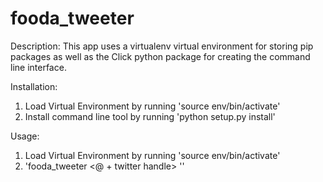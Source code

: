# fooda_tweeter

Description:
This app uses a virtualenv virtual environment for storing pip packages as well as the Click python package for creating the command line interface. 

Installation:
1. Load Virtual Environment by running 'source env/bin/activate'
2. Install command line tool by running 'python setup.py install'

Usage:
1. Load Virtual Environment by running 'source env/bin/activate'
2. 'fooda_tweeter <@ + twitter handle> <number of tweets>''